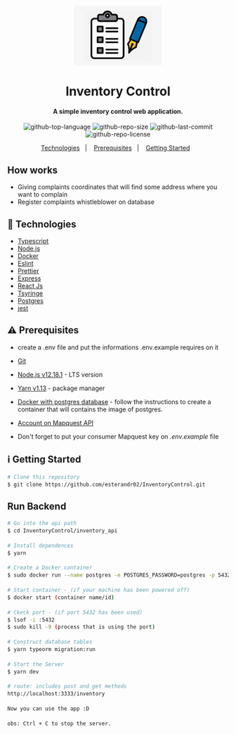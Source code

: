 <p align="center">
  <img alt="logo" src="inventory_api/src/assets/inventory.png" heigh="200px" width="200px"/>
</p>

<h1 align="center">
      Inventory Control
</h1>

<h4 align="center">
  A simple inventory control web application.
</h4>

<p align="center">
  <img alt="github-top-language" src="https://img.shields.io/github/languages/top/esterandr02/InventoryControl">
  <img alt="github-repo-size" src="https://img.shields.io/github/repo-size/esterandr02/InventoryControl?color=red">
  <img alt="github-last-commit" src="https://img.shields.io/github/last-commit/esterandr02/DInventoryControl?color=green">
  <img alt="github-repo-license" src="https://img.shields.io/static/v1?label=license&message=MIT&color=blueviolet">
</p>

<p align="center">
  <a href="#rocket-technologies">Technologies</a>&nbsp;&nbsp;&nbsp;|&nbsp;&nbsp;&nbsp;
  <a href="#warning-prerequisites">Prerequisites</a>&nbsp;&nbsp;&nbsp;|&nbsp;&nbsp;&nbsp;
  <a href="#information_source-getting-started">Getting Started</a>&nbsp;&nbsp;&nbsp;
</p>

## How works

-   Giving complaints coordinates that will find some address where you want to complain
-   Register complaints whistleblower on database

## :rocket: Technologies

-   [Typescript](https://www.typescriptlang.org/)
-   [Node.js](https://nodejs.org/en/)
-   [Docker](https://www.docker.com/)
-   [Eslint](https://eslint.org/docs/about/)
-   [Prettier](https://prettier.io/)
-   [Express](https://expressjs.com/)
-   [React Js](https://pt-br.reactjs.org/)
-   [Tsyringe](https://www.npmjs.com/package/tsyringe)
-   [Postgres](https://www.postgresql.org/about/)
-   [jest](https://jestjs.io/)

## :warning: Prerequisites

- create a .env file and put the informations .env.example requires on it

-   [Git](https://git-scm.com)
-   [Node.js v12.18.1](https://nodejs.org/dist/v12.18.1/node-v12.18.1-linux-x64.tar.xz) - LTS version
-   [Yarn v1.13](https://yarnpkg.com/getting-started) - package manager
-   [Docker with postgres database](https://hub.docker.com/_/postgres) - follow the instructions to create a container that will contains the image of postgres.
-   [Account on Mapquest API](https://reactjs.org/)
-   Don't forget to put your consumer Mapquest key on _.env.example_ file

## :information_source: Getting Started

```bash
# Clone this repository
$ git clone https://github.com/esterandr02/InventoryControl.git
```
## Run Backend

```bash
# Go into the api path
$ cd InventoryControl/inventory_api

# Install dependences
$ yarn

# Create a Docker container
$ sudo docker run --name postgres -e POSTGRES_PASSWORD=postgres -p 5432:5432 -d postgres

# Start container - (if your machine has been powered off)
$ docker start (container name/id)

# Ckeck port - (if port 5432 has been used)
$ lsof -i :5432
$ sudo kill -9 (process that is using the port)

# Construct database tables
$ yarn typeorm migration:run

# Start the Server
$ yarn dev

# route: includes post and get methods
http://localhost:3333/inventory

Now you can use the app :D

obs: Ctrl + C to stop the server.
```
